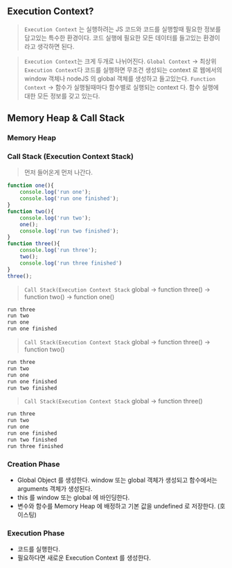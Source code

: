 ## Execution Context? 

> `Execution Context` 는 실행하려는 JS 코드와 코드를 실행할때 필요한 정보를 담고있는 특수한 환경이다.
> 코드 실행에 필요한 모든 데이터를 들고있는 환경이라고 생각하면 된다.

> `Execution Context`는 크게 두개로 나뉘어진다. 
> `Global Context` -> 최상위 `Execution Context`다 코드를 실행하면 무조건 생성되는 context 로 
> 웹에서의 window 객체나 nodeJS 의 global 객체를 생성하고 들고있는다. 
> `Function Context` -> 함수가 실행될때마다 함수별로 실행되는 context 다. 함수 실행에 대한 모든 정보를 갖고 있는다. 

## Memory Heap & Call Stack 

### Memory Heap 

### Call Stack (Execution Context Stack)
> 먼저 들어온게 먼저 나간다. 

```javascript
function one(){
	console.log('run one');
	console.log('run one finished');
}
function two(){
	console.log('run two');
	one();
	console.log('run two finished');
}
function three(){
	console.log('run three');
	two();
	console.log('run three finished')
}
three();
```

> `Call Stack(Execution Context Stack`
> global -> function three() -> function two() -> function one() 

```bash
run three
run two
run one
run one finished 
```

> `Call Stack(Execution Context Stack`
> global -> function three() -> function two()

```bash
run three
run two
run one
run one finished 
run two finished
```

> `Call Stack(Execution Context Stack`
> global -> function three()

```bash
run three
run two
run one
run one finished 
run two finished
run three finished
```

### Creation Phase 
* Global Object 를 생성한다. window 또는 global 객체가 생성되고 함수에서는 arguments 객체가 생성된다. 
* this 를 window 또는 global 에 바인딩한다.
* 변수와 함수를 Memory Heap 에 배정하고 기본 값을 undefined 로 저장한다. (호이스팅)

### Execution Phase
* 코드를 실행한다. 
* 필요하다면 새로운 Execution Context 를 생성한다. 

